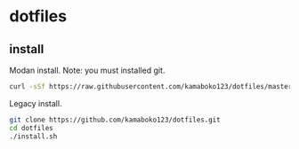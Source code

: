 # dotfiles

## install
Modan install.
Note: you must installed git.
```bash
curl -sSf https://raw.githubusercontent.com/kamaboko123/dotfiles/master/dot-install.sh | sh
```

Legacy install.
```bash
git clone https://github.com/kamaboko123/dotfiles.git
cd dotfiles
./install.sh
```

